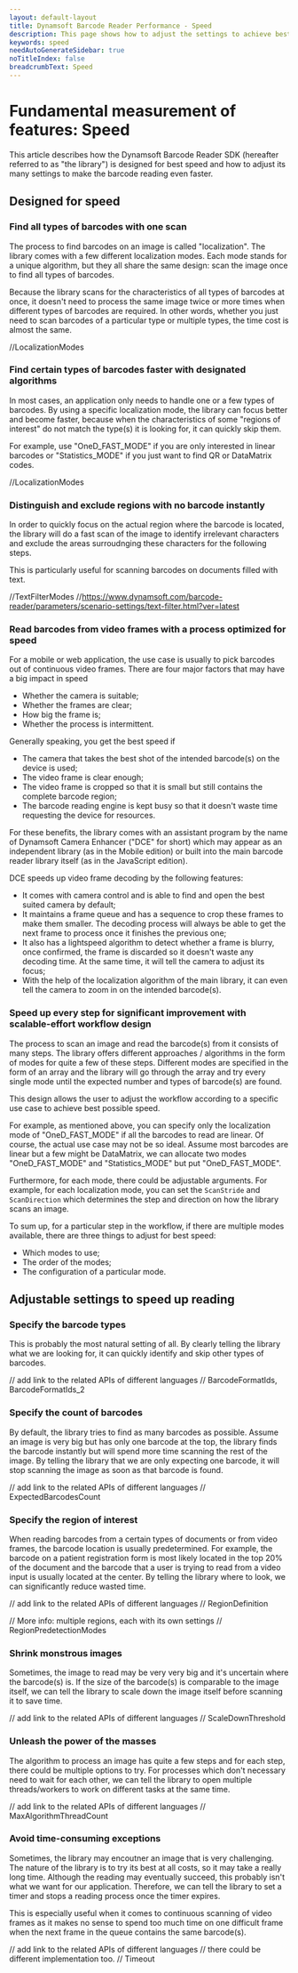 ```yaml
---
layout: default-layout
title: Dynamsoft Barcode Reader Performance - Speed
description: This page shows how to adjust the settings to achieve best speed in barcode reading
keywords: speed
needAutoGenerateSidebar: true
noTitleIndex: false
breadcrumbText: Speed
---
```


# Fundamental measurement of features: Speed

This article describes how the Dynamsoft Barcode Reader SDK (hereafter referred to as "the library") is designed for best speed and how to adjust its many settings to make the barcode reading even faster.

## Designed for speed

### Find all types of barcodes with one scan

The process to find barcodes on an image is called "localization". The library comes with a few different localization modes. Each mode stands for a unique algorithm, but they all share the same design: scan the image once to find all types of barcodes.

Because the library scans for the characteristics of all types of barcodes at once, it doesn't need to process the same image twice or more times when different types of barcodes are required. In other words, whether you just need to scan barcodes of a particular type or multiple types, the time cost is almost the same.

//LocalizationModes

### Find certain types of barcodes faster with designated algorithms

In most cases, an application only needs to handle one or a few types of barcodes. By using a specific localization mode, the library can focus better and become faster, because when the characteristics of some "regions of interest" do not match the type(s) it is looking for, it can quickly skip them.

For example, use "OneD_FAST_MODE" if you are only interested in linear barcodes or "Statistics_MODE" if you just want to find QR or DataMatrix codes.

//LocalizationModes

### Distinguish and exclude regions with no barcode instantly

In order to quickly focus on the actual region where the barcode is located, the library will do a fast scan of the image to identify irrelevant characters and exclude the areas surroudnging these characters for the following steps.

This is particularly useful for scanning barcodes on documents filled with text.

//TextFilterModes
//https://www.dynamsoft.com/barcode-reader/parameters/scenario-settings/text-filter.html?ver=latest

### Read barcodes from video frames with a process optimized for speed

For a mobile or web application, the use case is usually to pick barcodes out of continuous video frames. There are four major factors that may have a big impact in speed

* Whether the camera is suitable;
* Whether the frames are clear;
* How big the frame is;
* Whether the process is intermittent.

Generally speaking, you get the best speed if

* The camera that takes the best shot of the intended barcode(s) on the device is used;
* The video frame is clear enough;
* The video frame is cropped so that it is small but still contains the complete barcode region;
* The barcode reading engine is kept busy so that it doesn't waste time requesting the device for resources.

For these benefits, the library comes with an assistant program by the name of Dynamsoft Camera Enhancer ("DCE" for short) which may appear as an independent library (as in the Mobile edition) or built into the main barcode reader library itself (as in the JavaScript edition).

DCE speeds up video frame decoding by the following features:

* It comes with camera control and is able to find and open the best suited camera by default;
* It maintains a frame queue and has a sequence to crop these frames to make them smaller. The decoding process will always be able to get the next frame to process once it finishes the previous one;
* It also has a lightspeed algorithm to detect whether a frame is blurry, once confirmed, the frame is discarded so it doesn't waste any decoding time. At the same time, it will tell the camera to adjust its focus;
* With the help of the localization algorithm of the main library, it can even tell the camera to zoom in on the intended barcode(s).

### Speed up every step for significant improvement with scalable-effort workflow design

The process to scan an image and read the barcode(s) from it consists of many steps. The library offers different approaches / algorithms in the form of modes for quite a few of these steps. Different modes are specified in the form of an array and the library will go through the array and try every single mode until the expected number and types of barcode(s) are found.

This design allows the user to adjust the workflow according to a specific use case to achieve best possible speed.

For example, as mentioned above, you can specify only the localization mode of "OneD_FAST_MODE" if all the barcodes to read are linear. Of course, the actual use case may not be so ideal. Assume most barcodes are linear but a few might be DataMatrix, we can allocate two modes "OneD_FAST_MODE" and "Statistics_MODE" but put "OneD_FAST_MODE".

Furthermore, for each mode, there could be adjustable arguments. For example, for each localization mode, you can set the `ScanStride` and `ScanDirection` which determines the step and direction on how the library scans an image.

To sum up, for a particular step in the workflow, if there are multiple modes available, there are three things to adjust for best speed:

* Which modes to use;
* The order of the modes;
* The configuration of a particular mode.

## Adjustable settings to speed up reading

### Specify the barcode types

This is probably the most natural setting of all. By clearly telling the library what we are looking for, it can quickly identify and skip other types of barcodes.

// add link to the related APIs of different languages
// BarcodeFormatIds, BarcodeFormatIds_2

### Specify the count of barcodes

By default, the library tries to find as many barcodes as possible. Assume an image is very big but has only one barcode at the top, the library finds the barcode instantly but will spend more time scanning the rest of the image. By telling the library that we are only expecting one barcode, it will stop scanning the image as soon as that barcode is found.

// add link to the related APIs of different languages
// ExpectedBarcodesCount

### Specify the region of interest

When reading barcodes from a certain types of documents or from video frames, the barcode location is usually predetermined. For example, the barcode on a patient registration form is most likely located in the top 20% of the document and the barcode that a user is trying to read from a video input is usually located at the center. By telling the library where to look, we can significantly reduce wasted time.

// add link to the related APIs of different languages
// RegionDefinition

// More info: multiple regions, each with its own settings
// RegionPredetectionModes

### Shrink monstrous images

Sometimes, the image to read may be very very big and it's uncertain where the barcode(s) is. If the size of the barcode(s) is comparable to the image itself, we can tell the library to scale down the image itself before scanning it to save time.

// add link to the related APIs of different languages
// ScaleDownThreshold

### Unleash the power of the masses

The algorithm to process an image has quite a few steps and for each step, there could be multiple options to try. For processes which don't necessary need to wait for each other, we can tell the library to open multiple threads/workers to work on different tasks at the same time.

// add link to the related APIs of different languages
// MaxAlgorithmThreadCount

### Avoid time-consuming exceptions

Sometimes, the library may encoutner an image that is very challenging. The nature of the library is to try its best at all costs, so it may take a really long time. Although the reading may eventually succeed, this probably isn't what we want for our application. Therefore, we can tell the library to set a timer and stops a reading process once the timer expires.

This is especially useful when it comes to continuous scanning of video frames as it makes no sense to spend too much time on one difficult frame when the next frame in the queue contains the same barcode(s).

// add link to the related APIs of different languages
// there could be different implementation too.
// Timeout